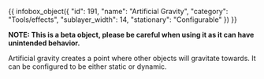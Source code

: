 {{ infobox_object({
	"id": 191,
	"name": "Artificial Gravity",
	"category": "Tools/effects",
	"sublayer_width": 14,
	"stationary": "Configurable"
}) }}

**NOTE: This is a beta object, please be careful when using it as it can have unintended behavior.**

Artificial gravity creates a point where other objects will gravitate towards. It can be configured to be either static or dynamic.